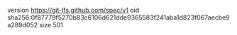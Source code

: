 version https://git-lfs.github.com/spec/v1
oid sha256:0f87779f5270b83c6106d621dde9365583f241aba1d823f067aecbe9a289d052
size 501
